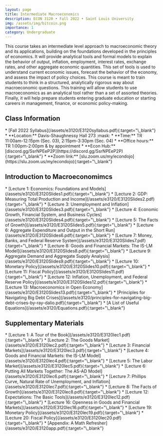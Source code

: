 ```yaml
---
layout: page
title: Intermediate Macroeconomics
description: ECON 3120 • Fall 2022 • Saint Louis University
img: /assets/img/bitcoin.png
importance: 1
category: Undergraduate
---
```


This course takes an intermediate level approach to macroeconomic theory and its applications, building on the foundations developed in the principles of economics. It will provide analytical tools and formal models to explain the behavior of output, inflation, employment, interest rates, exchange rates, and other aggregate economic quantities. This set of tools is used to understand current economic issues, forecast the behavior of the economy, and assess the impact of policy choices. This course is meant to train students to think in a structured, analytically rigorous way about macroeconomic questions. This training will allow students to use macroeconomics as an analytical tool rather than a set of assorted theories. Finally, it will help prepare students entering graduate education or starting careers in management, finance, or economic policy-making.

<div class="publications">
  <h2 class="topic">Class Information</h2>
</div>
* [Fall 2022 Syllabus](/assets/e3120/E3120syllabus.pdf){:target="\_blank"}
* **Location:** Davis-Shaughnessy Hall 273 :mask: <!-- https://emojipedia.org/ -->
* **Time:** TR 11:00am-12:15pm (Sec. 03), 2:15pm-3:30pm (Sec. 04)
* **Office hours:** TR 1:00pm-2:00pm & by appointment
* **Econ Hub:** [discord.gg/SsrNPEeP2P](https://discord.gg/SsrNPEeP2P){:target="\_blank"}
* **Zoom link:** [slu.zoom.us/my/econdojo](https://slu.zoom.us/my/econdojo){:target="\_blank"}

<div class="publications">
  <h2 class="topic">Introduction to Macroeconomimcs</h2>
</div>
* [Lecture 1: Economics: Foundations and Models](/assets/e3120/E3120Slides1.pdf){:target="\_blank"}
* [Lecture 2: GDP: Measuring Total Production and Income](/assets/e3120/E3120Slides2.pdf){:target="\_blank"}
* [Lecture 3: Unemployment and Inflation](/assets/e3120/E3120Slides3.pdf){:target="\_blank"}
* [Lecture 4: Economic Growth, Financial System, and Business Cycles](/assets/e3120/E3120Slides4.pdf){:target="\_blank"}
* [Lecture 5: The Facts of Growth](/assets/e3120/E3120Slides5.pdf){:target="\_blank"}
* [Lecture 6: Aggregate Expenditure and Output in the Short Run](/assets/e3120/E3120Slides6.pdf){:target="\_blank"}
* [Lecture 7: Money, Banks, and Federal Reserve System](/assets/e3120/E3120Slides7.pdf){:target="\_blank"}
* [Lecture 8: Goods and Financial Markets: The IS-LM Model](/assets/e3120/E3120Slides8.pdf){:target="\_blank"}
* [Lecture 9: Aggregate Demand and Aggregate Supply Analysis](/assets/e3120/E3120Slides9.pdf){:target="\_blank"}
* [Lecture 10: Monetary Policy](/assets/e3120/E3120Slides10.pdf){:target="\_blank"}
* [Lecture 11: Fiscal Policy](/assets/e3120/E3120Slides11.pdf){:target="\_blank"}
* [Lecture 12: Inflation, Unemployment, and Federal Reserve Policy](/assets/e3120/E3120Slides12.pdf){:target="\_blank"}
* [Lecture 13: Macroeconomics in Open Economy](/assets/e3120/E3120Slides13.pdf){:target="\_blank"}
* [Principles for Navigating Big Debt Crises](/assets/e3120/principles-for-navigating-big-debt-crises-by-ray-dalio.pdf){:target="\_blank"}
* [A List of Useful Equations](/assets/e3120/Equations.pdf){:target="\_blank"}

<div class="publications">
  <h2 class="topic">Supplementary Materials</h2>
</div>
* [Lecture 1: A Tour of the Book](/assets/e3120/E3120lec1.pdf){:target="\_blank"}
* [Lecture 2: The Goods Market](/assets/e3120/E3120lec2.pdf){:target="\_blank"}
* [Lecture 3: Financial Markets](/assets/e3120/E3120lec3.pdf){:target="\_blank"}
* [Lecture 4: Goods and Financial Markets: the IS-LM Model](/assets/e3120/E3120lec4.pdf){:target="\_blank"}
* [Lecture 5: The Labor Market](/assets/e3120/E3120lec5.pdf){:target="\_blank"}
* [Lecture 6: Putting All Markets Together: The AS-AD Model](/assets/e3120/E3120lec6.pdf){:target="\_blank"}
* [Lecture 7: Phillips Curve, Natural Rate of Unemployment, and Inflation](/assets/e3120/E3120lec7.pdf){:target="\_blank"}
* [Lecture 8: The Facts of Growth](/assets/e3120/E3120lec8.pdf){:target="\_blank"}
* [Lecture 12: Expectations: The Basic Tools](/assets/e3120/E3120lec12.pdf){:target="\_blank"}
* [Lecture 16: Openness in Goods and Financial Markets](/assets/e3120/E3120lec16.pdf){:target="\_blank"}
* [Lecture 19: Monetary Policy](/assets/e3120/E3120lec19.pdf){:target="\_blank"}
* [Lecture 20: Fiscal Policy](/assets/e3120/E3120lec20.pdf){:target="\_blank"}
* [Appendix: A Math Refresher](/assets/e3120/E3120app.pdf){:target="\_blank"}
